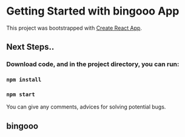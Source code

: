 # Getting Started with bingooo App

This project was bootstrapped with [Create React App](https://github.com/facebook/create-react-app).

## Next Steps..

### Download code, and in the project directory, you can run:

### `npm install`
### `npm start`

You can give any comments, advices for solving potential bugs.
## bingooo
